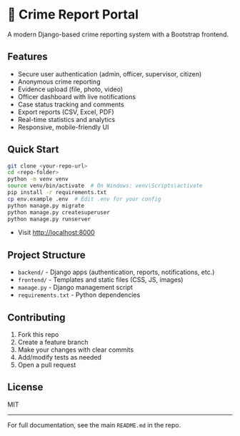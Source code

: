 # 🚨 Crime Report Portal

A modern Django-based crime reporting system with a Bootstrap frontend.

## Features
- Secure user authentication (admin, officer, supervisor, citizen)
- Anonymous crime reporting
- Evidence upload (file, photo, video)
- Officer dashboard with live notifications
- Case status tracking and comments
- Export reports (CSV, Excel, PDF)
- Real-time statistics and analytics
- Responsive, mobile-friendly UI

## Quick Start

```bash
git clone <your-repo-url>
cd <repo-folder>
python -m venv venv
source venv/bin/activate  # On Windows: venv\Scripts\activate
pip install -r requirements.txt
cp env.example .env  # Edit .env for your config
python manage.py migrate
python manage.py createsuperuser
python manage.py runserver
```

- Visit [http://localhost:8000](http://localhost:8000)

## Project Structure

- `backend/` - Django apps (authentication, reports, notifications, etc.)
- `frontend/` - Templates and static files (CSS, JS, images)
- `manage.py` - Django management script
- `requirements.txt` - Python dependencies

## Contributing

1. Fork this repo
2. Create a feature branch
3. Make your changes with clear commits
4. Add/modify tests as needed
5. Open a pull request

## License
MIT

---
For full documentation, see the main `README.md` in the repo. 
